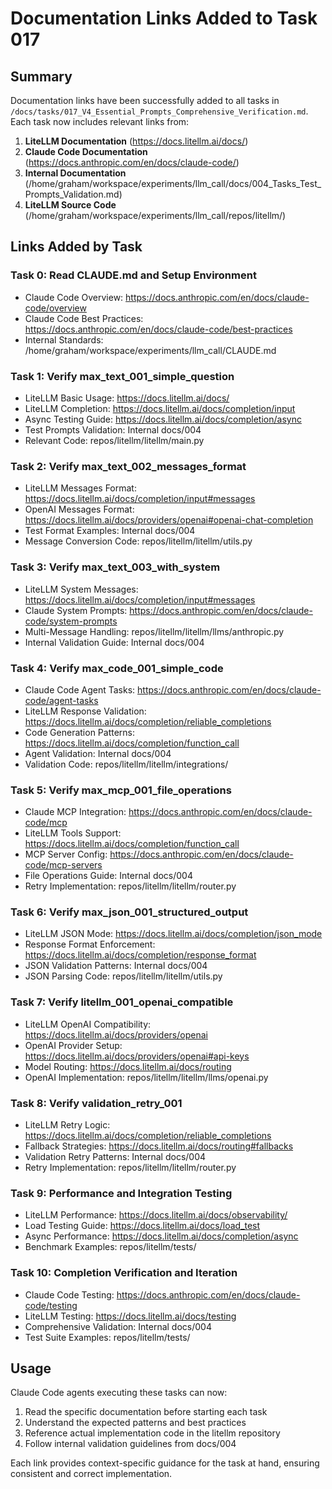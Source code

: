 # Documentation Links Added to Task 017

## Summary

Documentation links have been successfully added to all tasks in `/docs/tasks/017_V4_Essential_Prompts_Comprehensive_Verification.md`. Each task now includes relevant links from:

1. **LiteLLM Documentation** (https://docs.litellm.ai/docs/)
2. **Claude Code Documentation** (https://docs.anthropic.com/en/docs/claude-code/)
3. **Internal Documentation** (/home/graham/workspace/experiments/llm_call/docs/004_Tasks_Test_Prompts_Validation.md)
4. **LiteLLM Source Code** (/home/graham/workspace/experiments/llm_call/repos/litellm/)

## Links Added by Task

### Task 0: Read CLAUDE.md and Setup Environment
- Claude Code Overview: https://docs.anthropic.com/en/docs/claude-code/overview
- Claude Code Best Practices: https://docs.anthropic.com/en/docs/claude-code/best-practices
- Internal Standards: /home/graham/workspace/experiments/llm_call/CLAUDE.md

### Task 1: Verify max_text_001_simple_question
- LiteLLM Basic Usage: https://docs.litellm.ai/docs/
- LiteLLM Completion: https://docs.litellm.ai/docs/completion/input
- Async Testing Guide: https://docs.litellm.ai/docs/completion/async
- Test Prompts Validation: Internal docs/004
- Relevant Code: repos/litellm/litellm/main.py

### Task 2: Verify max_text_002_messages_format
- LiteLLM Messages Format: https://docs.litellm.ai/docs/completion/input#messages
- OpenAI Messages Format: https://docs.litellm.ai/docs/providers/openai#openai-chat-completion
- Test Format Examples: Internal docs/004
- Message Conversion Code: repos/litellm/litellm/utils.py

### Task 3: Verify max_text_003_with_system
- LiteLLM System Messages: https://docs.litellm.ai/docs/completion/input#messages
- Claude System Prompts: https://docs.anthropic.com/en/docs/claude-code/system-prompts
- Multi-Message Handling: repos/litellm/litellm/llms/anthropic.py
- Internal Validation Guide: Internal docs/004

### Task 4: Verify max_code_001_simple_code
- Claude Code Agent Tasks: https://docs.anthropic.com/en/docs/claude-code/agent-tasks
- LiteLLM Response Validation: https://docs.litellm.ai/docs/completion/reliable_completions
- Code Generation Patterns: https://docs.litellm.ai/docs/completion/function_call
- Agent Validation: Internal docs/004
- Validation Code: repos/litellm/litellm/integrations/

### Task 5: Verify max_mcp_001_file_operations
- Claude MCP Integration: https://docs.anthropic.com/en/docs/claude-code/mcp
- LiteLLM Tools Support: https://docs.litellm.ai/docs/completion/function_call
- MCP Server Config: https://docs.anthropic.com/en/docs/claude-code/mcp-servers
- File Operations Guide: Internal docs/004
- Retry Implementation: repos/litellm/litellm/router.py

### Task 6: Verify max_json_001_structured_output
- LiteLLM JSON Mode: https://docs.litellm.ai/docs/completion/json_mode
- Response Format Enforcement: https://docs.litellm.ai/docs/completion/response_format
- JSON Validation Patterns: Internal docs/004
- JSON Parsing Code: repos/litellm/litellm/utils.py

### Task 7: Verify litellm_001_openai_compatible
- LiteLLM OpenAI Compatibility: https://docs.litellm.ai/docs/providers/openai
- OpenAI Provider Setup: https://docs.litellm.ai/docs/providers/openai#api-keys
- Model Routing: https://docs.litellm.ai/docs/routing
- OpenAI Implementation: repos/litellm/litellm/llms/openai.py

### Task 8: Verify validation_retry_001
- LiteLLM Retry Logic: https://docs.litellm.ai/docs/completion/reliable_completions
- Fallback Strategies: https://docs.litellm.ai/docs/routing#fallbacks
- Validation Retry Patterns: Internal docs/004
- Retry Implementation: repos/litellm/litellm/router.py

### Task 9: Performance and Integration Testing
- LiteLLM Performance: https://docs.litellm.ai/docs/observability/
- Load Testing Guide: https://docs.litellm.ai/docs/load_test
- Async Performance: https://docs.litellm.ai/docs/completion/async
- Benchmark Examples: repos/litellm/tests/

### Task 10: Completion Verification and Iteration
- Claude Code Testing: https://docs.anthropic.com/en/docs/claude-code/testing
- LiteLLM Testing: https://docs.litellm.ai/docs/testing
- Comprehensive Validation: Internal docs/004
- Test Suite Examples: repos/litellm/tests/

## Usage

Claude Code agents executing these tasks can now:
1. Read the specific documentation before starting each task
2. Understand the expected patterns and best practices
3. Reference actual implementation code in the litellm repository
4. Follow internal validation guidelines from docs/004

Each link provides context-specific guidance for the task at hand, ensuring consistent and correct implementation.

